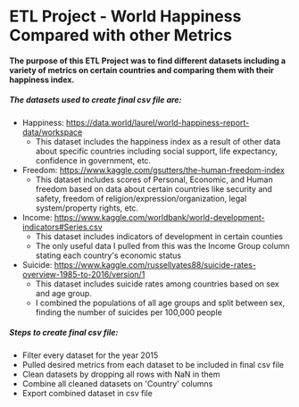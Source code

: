 # ETL Project - World Happiness Compared with other Metrics
#### The purpose of this ETL Project was to find different datasets including a variety of metrics on certain countries and comparing them with their happiness index.
##### The datasets used to create final csv file are:
- Happiness: https://data.world/laurel/world-happiness-report-data/workspace
  - This dataset includes the happiness index as a result of other data about specific countries including social support, life expectancy, confidence in government, etc.
- Freedom: https://www.kaggle.com/gsutters/the-human-freedom-index
  - This dataset includes scores of Personal, Economic, and Human freedom based on data about certain countries like security and safety, freedom of religion/expression/organization, legal system/property rights, etc.
- Income: https://www.kaggle.com/worldbank/world-development-indicators#Series.csv
  - This dataset includes indicators of development in certain counties
  - The only useful data I pulled from this was the Income Group column stating each country's economic status
- Suicide: https://www.kaggle.com/russellyates88/suicide-rates-overview-1985-to-2016/version/1
  - This dataset includes suicide rates among countries based on sex and age group.
  - I combined the populations of all age groups and split between sex, finding the number of suicides per 100,000 people
##### Steps to create final csv file:
- Filter every dataset for the year 2015
- Pulled desired metrics from each dataset to be included in final csv file
- Clean datasets by dropping all rows with NaN in them
- Combine all cleaned datasets on 'Country' columns
- Export combined dataset in csv file
